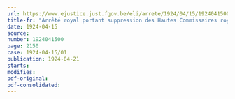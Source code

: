 ```yaml
---
url: https://www.ejustice.just.fgov.be/eli/arrete/1924/04/15/1924041500/justel
title-fr: "Arrêté royal portant suppression des Hautes Commissaires royaux et des Commissaires royaux adjoints"
date: 1924-04-15
source:
number: 1924041500
page: 2150
case: 1924-04-15/01
publication: 1924-04-21
starts:
modifies:
pdf-original:
pdf-consolidated:
---
```


